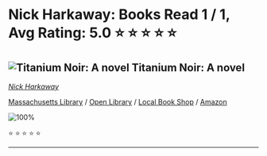 # Nick Harkaway:  Books Read 1 / 1, Avg Rating: 5.0 :star: :star: :star: :star: :star:

## ![Titanium Noir: A novel](https://covers.openlibrary.org/b/isbn/9780593535363-M.jpg) Titanium Noir: A novel
*[Nick Harkaway](../authors/NickHarkaway)*

[Massachusetts Library](https://library.minlib.net/search/i=9780593535363) / [Open Library](https://openlibrary.org/isbn/9780593535363) / [Local Book Shop](https://bookshop.org/book/9780593535363) / [Amazon](https://amazon.com/dp/0593535367)

![100%](https://geps.dev/progress/100) 

:star: :star: :star: :star: :star:

---
